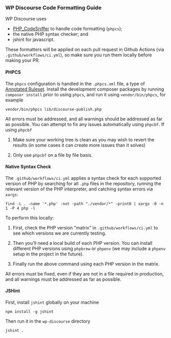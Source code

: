 ### WP Discourse Code Formatting Guide

WP Discourse uses
- [PHP_CodeSniffer](https://github.com/squizlabs/PHP_CodeSniffer) to handle code formatting (``phpcs``);
- the native PHP syntax checker; and
- jshint for javascript.

These formatters will be applied on each pull request in Github Actions (via ``.github/workflows/ci.yml``), so make sure you run them locally before making your PR.

#### PHPCS

The ``phpcs`` configuration is handled in the ``.phpcs.xml`` file, a type of [Annotated Ruleset](https://github.com/squizlabs/PHP_CodeSniffer/wiki/Annotated-Ruleset). Install the development composer packages by running ``composer install`` prior to using ``phpcs``, and run it using ``vendor/bin/phpcs``, for example

```
vendor/bin/phpcs lib/discourse-publish.php
```

All errors must be addressed, and all warnings should be addressed as far as possible. You can attempt to fix any issues automatically using ``phpcbf``. If using ``phpcbf``

1. Make sure your working tree is clean as you may wish to revert the results (in some cases it can create more issues than it solves)

2. Only use ``phpcbf`` on a file by file basis.

#### Native Syntax Check

The ``.github/workflows/ci.yml`` applies a syntax check for each supported version of PHP by searching for all ``.php`` files in the repository, running the relevant version of the PHP interpreter, and catching syntax errors via  ``xargs``:

```
find -L . -name '*.php' -not -path "./vendor/*" -print0 | xargs -0 -n 1 -P 4 php -l
```

To perform this locally:

1. First, check the PHP version "matrix" in ``.github/workflows/ci.yml`` to see which versions we are currently testing.

2. Then you'll need a local build of each PHP version. You can install different PHP versions using ``phpbrew`` or ``phpenv`` (we may include a ``phpenv`` setup in the project in the future).

3. Finally run the above command using each PHP version in the matrix.

All errors must be fixed, even if they are not in a file required in production, and all warnings must be addressed as far as possible.

#### JSHint

First, install ``jshint`` globally on your machine

```
npm install -g jshint
```

Then run it in the ``wp-discourse`` directory

```
jshint .
```
